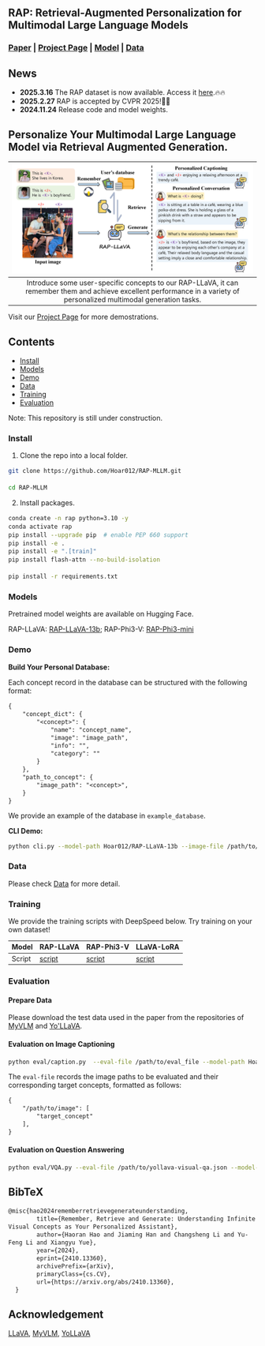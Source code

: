 ## RAP: Retrieval-Augmented Personalization for Multimodal Large Language Models

### [Paper](https://arxiv.org/abs/2410.13360) | [Project Page](https://hoar012.github.io/RAP-Project/) | [Model](https://huggingface.co/Hoar012/RAP-LLaVA-13b) | [Data](https://github.com/Hoar012/Rap-MLLM/blob/main/data/Data.md)

## News
- **2025.3.16** The RAP dataset is now available. Access it [here](https://github.com/Hoar012/Rap-MLLM/blob/main/data/Data.md).🔥🔥
- **2025.2.27** RAP is accepted by CVPR 2025!🎉🎉
- **2024.11.24** Release code and model weights.

## Personalize Your Multimodal Large Language Model via Retrieval Augmented Generation.

| ![RAP-LLaVA](./images/teaser.png) |
|:--:|
| Introduce some user-specific concepts to our RAP-LLaVA, it can remember them and achieve excellent performance in a variety of personalized multimodal generation tasks. |


Visit our [Project Page](https://hoar012.github.io/RAP-Project/) for more demostrations.

## Contents

- [Install](#install)
- [Models](#models)
- [Demo](#demo)
- [Data](#data)
- [Training](#Training)
- [Evaluation](#evaluation)

Note: This repository is still under construction.


### Install

1. Clone the repo into a local folder.

```bash
git clone https://github.com/Hoar012/RAP-MLLM.git

cd RAP-MLLM
```

2. Install packages.

```bash
conda create -n rap python=3.10 -y
conda activate rap
pip install --upgrade pip  # enable PEP 660 support
pip install -e .
pip install -e ".[train]"
pip install flash-attn --no-build-isolation

pip install -r requirements.txt
```

### Models
Pretrained model weights are available on Hugging Face.

RAP-LLaVA: [RAP-LLaVA-13b](https://huggingface.co/Hoar012/RAP-LLaVA-13b); RAP-Phi3-V: [RAP-Phi3-mini](https://huggingface.co/Hoar012/RAP-Phi3-mini)

### Demo

**Build Your Personal Database:**

Each concept record in the database can be structured with the following format:
```
{
    "concept_dict": {
        "<concept>": {
            "name": "concept_name",
            "image": "image_path",
            "info": "",
            "category": ""
        }
    },
    "path_to_concept": {
        "image_path": "<concept>",
    }
}
```
We provide an example of the database in `example_database`.

**CLI Demo:**
```bash
python cli.py --model-path Hoar012/RAP-LLaVA-13b --image-file /path/to/test_image --retrieval --database ./example_database --topK 1
```

### Data
Please check [Data](https://github.com/Hoar012/Rap-MLLM/blob/main/data/Data.md) for more detail.

### Training
We provide the training scripts with DeepSpeed below. Try training on your own dataset!

| Model | RAP-LLaVA | RAP-Phi3-V | LLaVA-LoRA |
| --- | --- | --- | --- |
| Script | [script](https://github.com/Hoar012/RAP-MLLM/blob/main/scripts/train_rap_llava.sh) | [script](https://github.com/Hoar012/RAP-MLLM/blob/main/scripts/train_rap_phi3.sh) | [script](https://github.com/Hoar012/RAP-MLLM/blob/main/scripts/train_lora_llava.sh) |

### Evaluation

#### Prepare Data
Please download the test data used in the paper from the repositories of [MyVLM](https://github.com/snap-research/MyVLM) and [Yo'LLaVA](https://github.com/WisconsinAIVision/YoLLaVA).

#### Evaluation on Image Captioning
```bash
python eval/caption.py  --eval-file /path/to/eval_file --model-path Hoar012/RAP-LLaVA-13b --retrieval --database /path/to/database --topK 2
```

The `eval-file` records the image paths to be evaluated and their corresponding target concepts, formatted as follows:
```
{
    "/path/to/image": [
        "target_concept"
    ],
}
```

#### Evaluation on Question Answering
```bash
python eval/VQA.py --eval-file /path/to/yollava-visual-qa.json --model-path Hoar012/RAP-LLaVA-13b --retrieval --database /path/to/database --topK 1
```


## BibTeX

```
@misc{hao2024rememberretrievegenerateunderstanding,
        title={Remember, Retrieve and Generate: Understanding Infinite Visual Concepts as Your Personalized Assistant}, 
        author={Haoran Hao and Jiaming Han and Changsheng Li and Yu-Feng Li and Xiangyu Yue},
        year={2024},
        eprint={2410.13360},
        archivePrefix={arXiv},
        primaryClass={cs.CV},
        url={https://arxiv.org/abs/2410.13360}, 
  }
```

## Acknowledgement
[LLaVA](https://github.com/haotian-liu/LLaVA), [MyVLM](https://github.com/snap-research/MyVLM), [YoLLaVA](https://github.com/WisconsinAIVision/YoLLaVA)